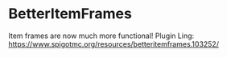 # BetterItemFrames
Item frames are now much more functional!
Plugin Ling: https://www.spigotmc.org/resources/betteritemframes.103252/
